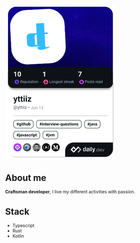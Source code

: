 <a href="https://app.daily.dev/yttiiz"><img src="./devcard.png" width="356" alt="yttiiz's Dev Card"/></a>

# About me
**Craftsman developer**, I live my different activities with passion.

# Stack
- Typescript
- Rust
- Kotlin
